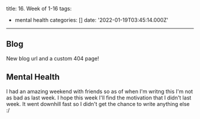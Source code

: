 title: 16. Week of 1-16
tags:
  - mental health
categories: []
date: '2022-01-19T03:45:14.000Z'
---
## Blog

New blog url and a custom 404 page!

## Mental Health

I had an amazing weekend with friends so as of when I\'m writng this I\'m not as bad as last week. I hope this week I\'ll find the motivation that I didn\'t last week. It went downhill fast so I didn\'t get the chance to write anything else :/